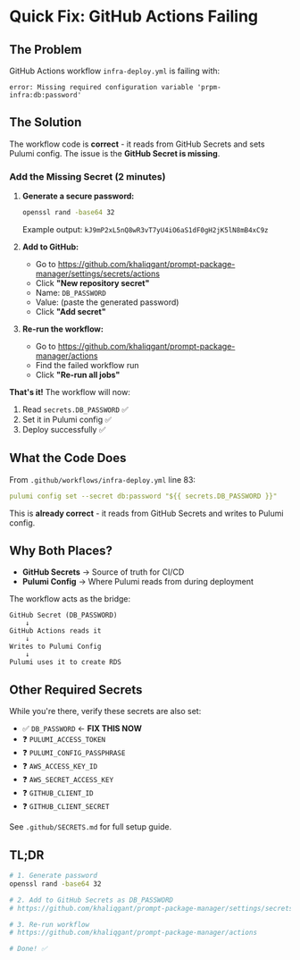 # Quick Fix: GitHub Actions Failing

## The Problem

GitHub Actions workflow `infra-deploy.yml` is failing with:
```
error: Missing required configuration variable 'prpm-infra:db:password'
```

## The Solution

The workflow code is **correct** - it reads from GitHub Secrets and sets Pulumi config. The issue is the **GitHub Secret is missing**.

### Add the Missing Secret (2 minutes)

1. **Generate a secure password:**
   ```bash
   openssl rand -base64 32
   ```

   Example output: `kJ9mP2xL5nQ8wR3vT7yU4iO6aS1dF0gH2jK5lN8mB4xC9z`

2. **Add to GitHub:**
   - Go to https://github.com/khaliqgant/prompt-package-manager/settings/secrets/actions
   - Click **"New repository secret"**
   - Name: `DB_PASSWORD`
   - Value: (paste the generated password)
   - Click **"Add secret"**

3. **Re-run the workflow:**
   - Go to https://github.com/khaliqgant/prompt-package-manager/actions
   - Find the failed workflow run
   - Click **"Re-run all jobs"**

**That's it!** The workflow will now:
1. Read `secrets.DB_PASSWORD` ✅
2. Set it in Pulumi config ✅
3. Deploy successfully ✅

## What the Code Does

From `.github/workflows/infra-deploy.yml` line 83:
```yaml
pulumi config set --secret db:password "${{ secrets.DB_PASSWORD }}"
```

This is **already correct** - it reads from GitHub Secrets and writes to Pulumi config.

## Why Both Places?

- **GitHub Secrets** → Source of truth for CI/CD
- **Pulumi Config** → Where Pulumi reads from during deployment

The workflow acts as the bridge:
```
GitHub Secret (DB_PASSWORD)
    ↓
GitHub Actions reads it
    ↓
Writes to Pulumi Config
    ↓
Pulumi uses it to create RDS
```

## Other Required Secrets

While you're there, verify these secrets are also set:

- ✅ `DB_PASSWORD` ← **FIX THIS NOW**
- ❓ `PULUMI_ACCESS_TOKEN`
- ❓ `PULUMI_CONFIG_PASSPHRASE`
- ❓ `AWS_ACCESS_KEY_ID`
- ❓ `AWS_SECRET_ACCESS_KEY`
- ❓ `GITHUB_CLIENT_ID`
- ❓ `GITHUB_CLIENT_SECRET`

See `.github/SECRETS.md` for full setup guide.

## TL;DR

```bash
# 1. Generate password
openssl rand -base64 32

# 2. Add to GitHub Secrets as DB_PASSWORD
# https://github.com/khaliqgant/prompt-package-manager/settings/secrets/actions

# 3. Re-run workflow
# https://github.com/khaliqgant/prompt-package-manager/actions

# Done! ✅
```

